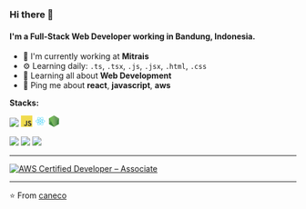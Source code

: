 ### Hi there 👋

#### I'm a Full-Stack Web Developer working in Bandung, Indonesia.

- 🏢 I'm currently working at **Mitrais**
- ⚙️ Learning daily: `.ts`, `.tsx`, `.js`, `.jsx`, `.html`, `.css`
- 🌱 Learning all about **Web Development**
- 💬 Ping me about **react**, **javascript**, **aws**

**Stacks:**  

<code><img height="20" src="https://raw.githubusercontent.com/maciejkorsan/typescript-blue/master/logo.svg?sanitize=true"></code>
<code><img height="20" src="https://raw.githubusercontent.com/github/explore/80688e429a7d4ef2fca1e82350fe8e3517d3494d/topics/javascript/javascript.png"></code>
<code><img height="20" src="https://raw.githubusercontent.com/github/explore/80688e429a7d4ef2fca1e82350fe8e3517d3494d/topics/react/react.png"></code>
<code><img height="20" src="https://raw.githubusercontent.com/github/explore/80688e429a7d4ef2fca1e82350fe8e3517d3494d/topics/nodejs/nodejs.png"></code>

<code><img height="20" src="https://avatars0.githubusercontent.com/u/2232217?s=200&v=4"></code>
<code><img height="20" src="https://avatars1.githubusercontent.com/u/45120?s=200&v=4"></code>
<code><img height="20" src="https://avatars1.githubusercontent.com/u/13742415?s=200&v=4"></code>

---

[![AWS Certified Developer – Associate](https://images.credly.com/size/110x110/images/b9feab85-1a43-4f6c-99a5-631b88d5461b/image.png)](https://www.credly.com/badges/e8abc7ce-8b7e-4b23-817d-d099fbfe2332/public_url "AWS Certified Developer – Associate")

---
⭐️ From [caneco](https://github.com/caneco)

